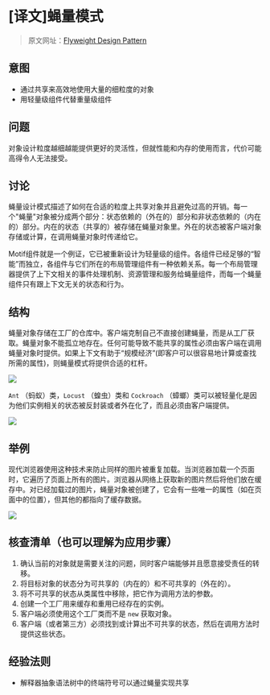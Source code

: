 # [译文]蝇量模式

> 原文网址：[Flyweight Design Pattern](https://sourcemaking.com/design_patterns/flyweight)

## 意图
- 通过共享来高效地使用大量的细粒度的对象
- 用轻量级组件代替重量级组件

## 问题
对象设计粒度越细越能提供更好的灵活性，但就性能和内存的使用而言，代价可能高得令人无法接受。

## 讨论
蝇量设计模式描述了如何在合适的粒度上共享对象并且避免过高的开销。每一个"蝇量"对象被分成两个部分：状态依赖的（外在的）部分和非状态依赖的（内在的）部分。内在的状态（共享的）被存储在蝇量对象里。外在的状态被客户端对象存储或计算，在调用蝇量对象时传递给它。

Motif组件就是一个例证，它已被重新设计为轻量级的组件。各组件已经足够的“智能”而独立，各组件与它们所在的布局管理组件有一种依赖关系。每一个布局管理器提供了上下文相关的事件处理机制、资源管理和服务给蝇量组件，而每一个蝇量组件只有跟上下文无关的状态和行为。

## 结构
蝇量对象存储在工厂的仓库中。客户端克制自己不直接创建蝇量，而是从工厂获取。蝇量对象不能孤立地存在。任何可能导致不能共享的属性必须由客户端在调用蝇量对象时提供。如果上下文有助于“规模经济”(即客户可以很容易地计算或查找所需的属性)，则蝇量模式将提供合适的杠杆。

![](https://sourcemaking.com/files/v2/content/patterns/Flyweight1.png)

`Ant` （蚂蚁）类，`Locust` （蝗虫）类和 `Cockroach` （蟑螂）类可以被轻量化是因为他们实例相关的状态被反封装或者外在化了，而且必须由客户端提供。

![](https://sourcemaking.com/files/v2/content/patterns/Flyweight_1.png)

## 举例
现代浏览器使用这种技术来防止同样的图片被重复加载。当浏览器加载一个页面时，它遍历了页面上所有的图片。浏览器从网络上获取新的图片然后将他们放在缓存中。对已经加载过的图片，蝇量对象被创建了，它会有一些唯一的属性（如在页面中的位置），但其他的都指向了缓存数据。

![](https://sourcemaking.com/files/v2/content/patterns/Flyweight_example1.png)

## 核查清单（也可以理解为应用步骤）
1. 确认当前的对象就是需要关注的问题，同时客户端能够并且愿意接受责任的转移。
2. 将目标对象的状态分为可共享的（内在的）和不可共享的（外在的）。
3. 将不可共享的状态从类属性中移除，把它作为调用方法的参数。
4. 创建一个工厂用来缓存和重用已经存在的实例。
5. 客户端必须使用这个工厂类而不是 `new` 获取对象。
6. 客户端（或者第三方）必须找到或计算出不可共享的状态，然后在调用方法时提供这些状态。

## 经验法则
- 解释器抽象语法树中的终端符号可以通过蝇量实现共享